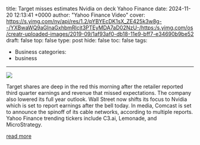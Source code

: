 title: Target misses estimates Nvidia on deck Yahoo Finance
date: 2024-11-20 12:13:41 +0000
author: "Yahoo Finance Video"
cover: https://s.yimg.com/ny/api/res/1.2/pYBYEcDK1sX_ZE425k3w8g--/YXBwaWQ9aGlnaGxhbmRlcjt3PTEyMDA7aD02NzU-/https:/s.yimg.com/os/creatr-uploaded-images/2019-09/1af93af0-db18-11e9-bff7-e34690b9be52
draft: false
top: false
type: post
hide: false
toc: false
tags:
  - Business
categories:
  - business
---

![](https://s.yimg.com/ny/api/res/1.2/pYBYEcDK1sX_ZE425k3w8g--/YXBwaWQ9aGlnaGxhbmRlcjt3PTEyMDA7aD02NzU-/https:/s.yimg.com/os/creatr-uploaded-images/2019-09/1af93af0-db18-11e9-bff7-e34690b9be52)

Target shares are deep in the red this morning after the retailer reported third quarter earnings and revenue that missed expectations. The company also lowered its full year outlook. Wall Street now shifts its focus to Nvidia which is set to report earnings after the bell today. In media, Comcast is set to announce the spinoff of its cable networks, according to multiple reports. Yahoo Finance trending tickers include C3.ai, Lemonade, and MicroStrategy.

[read more](https://finance.yahoo.com/video/target-misses-estimates-nvidia-deck-121341978.html)

